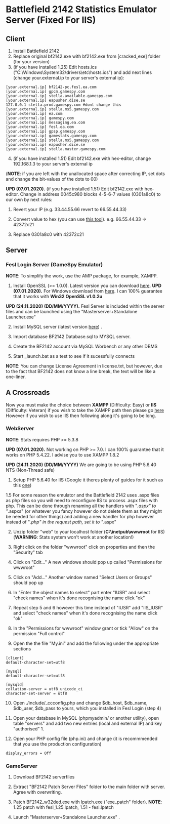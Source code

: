 # Battlefield 2142 Statistics Emulator Server (Fixed For IIS)

## Client
1. Install Battlefield 2142
2. Replace original bf2142.exe with bf2142.exe from [cracked_exe] folder (for your version)
3. (if you have installed 1.25) Edit hosts.ics ("С:\Windows\System32\drivers\etc\hosts.ics") and add next lines (сhange your.external.ip to your server's external ip):

```
[your.external.ip] bf2142-pc.fesl.ea.com
[your.external.ip] gpcm.gamespy.com
[your.external.ip] stella.available.gamespy.com
[your.external.ip] eapusher.dise.se
127.0.0.1 stella.prod.gamespy.com #dont change this
[your.external.ip] stella.ms5.gamespy.com
[your.external.ip] ea.com
[your.external.ip] gamespy.com
[your.external.ip] messaging.ea.com
[your.external.ip] fesl.ea.com
[your.external.ip] gpsp.gamespy.com
[your.external.ip] gamestats.gamespy.com
[your.external.ip] stella.ms5.gamespy.com
[your.external.ip] eapusher.dice.se
[your.external.ip] stella.master.gamespy.com
```
4. (if you have installed 1.51) Edit bf2142.exe with hex-editor, change 192.168.1.3 to your server's external ip

(**NOTE**: if you are left with the unallocated space after correcting IP, set dots and change the bit-values ​​of the dots to 00)

**UPD (07.01.2020).** (if you have installed 1.51) Edit bf2142.exe with hex-editor. Change in address 0045c980 blocks 4-5-6-7 values (0301a8c0) to our own by next rules:

1) Revert your IP (e.g. 33.44.55.66 revert to 66.55.44.33)

2) Convert value to hex (you can use [this tool](https://www.browserling.com/tools/ip-to-hex)). e.g. 66.55.44.33 -> 42372c21

3) Replace 0301a8c0 with 42372c21


## Server

### Fesl Login Server (GameSpy Emulator)

**NOTE**: To simplify the work, use the AMP package, for example, XAMPP.

1. Install OpenSSL (>= 1.0.0). Latest version you can download [here](https://www.openssl.org/source/).
**UPD (07.01.2020).** For Windows download from [here](https://github.com/GhostNaix/BF214stats-emu-deps/raw/main/openssl-1.0.2u-win32.zip). I can 100% guarantee that it works with **Win32 OpenSSL v1.0.2u**

**UPD (24.11.2020) (DD/MM/YYYY).** Fesl Server is included within the server files and can be launched using the "Masterserver+Standalone Launcher.exe"

2. Install MySQL server (latest version [here](http://dev.mysql.com/downloads/mysql/)) .

3. Import database BF2142 Database.sql to MYSQL server.

4. Create the BF2142 account via MySQL Worbench or any other DBMS

5. Start _launch.bat as a test to see if it sucessfully connects

**NOTE**: You can change License Agreement in license.txt, but however, due to the fact that BF2142 does not know a line break, the text will be like a one-liner.

## A Crossroads
Now you must make the choice between **XAMPP** (Difficulty: Easy) or **IIS** (Difficulty: Veteran) if you wish to take the XAMPP path then please go [here](https://prmp.boards.net/thread/10/setup-ranked-lan-server)
However if you wish to use IIS then following along it's going to be long.

### WebServer

**NOTE**: Stats requires PHP >= 5.3.8

**UPD (07.01.2020).** Not working on PHP >= 7.0. I can 100% guarantee that it works on PHP 5.4.22. I advise you to use XAMPP 1.8.2

**UPD (24.11.2020) (DD/MM/YYYY)** We are going to be using PHP 5.6.40 NTS (Non-Thread safe)

1. Setup PHP 5.6.40 for IIS (Google it theres plenty of guides for it such as this [one](https://hostadvice.com/how-to/how-to-install-php-with-fastcgi-extension-on-iis-7-iis-8-server/))

1.5 For some reason the emulator and the Battlefield 2142 uses .aspx files as php files so you will need to reconfigure IIS to process .aspx files with php. This can be done through renaming all the handlers with "*.aspx" to "*.aspxs" (or whatever you fancy however do not delete them as they might be needed for other things) and adding a new handler for php however instead of "*.php" in the request path, set it to "*.aspx"

2. Unzip folder "web" to your localhost folder (**C:\inetpub\wwwroot** for IIS) (**WARNING**: Stats system won't work at another location!)

3. Right click on the folder "wwwroot" click on properties and then the "Security" tab 

4. Click on "Edit..." A new windowe should pop up called "Permissions for wwwroot"

5. Click on "Add..." Another window named "Select Users or Groups" should pop up

6. In "Enter the object names to select" part enter "IUSR" and select "check names" when it's done recognising the name click "ok"

7. Repeat step 5 and 6 however this time instead of "IUSR" add "IIS_IUSR" and select "check names" when it's done recognising the name click "ok"

8. In the "Permissions for wwwroot" window grant or tick "Allow" on the permission "Full control"

9. Open the the file "My.ini" and add the following under the appropriate sections
```
[client]
default-character-set=utf8

[mysql]
default-character-set=utf8

[mysqld]
collation-server = utf8_unicode_ci
character-set-server = utf8

```

10. Open ./include/_ccconfig.php and change $db_host, $db_name, $db_user, $db_pass to yours, which you installed in Fesl Login (step 4)

11. Open your database in MySQL (phpmyadmin/ or another utility), open table "servers" and add two new entries (local and external IP) and key "authorised" 1.

12. Open your PHP config file (php.ini) and change (it is recommmended that you use the production configuration) 

```
display_errors = Off
```


### GameServer

1. Download BF2142 serverfiles

2. Extract "BF2142 Patch Server Files" folder to the main folder with server. Agree with overwriting.

3. Patch BF2142_w32ded.exe with lpatch.exe ("exe_patch" folder). **NOTE**: 1.25 patch with fesl_1.25.lpatch, 1.51 - fesl.lpatch

4. Launch "Masterserver+Standalone Launcher.exe" .
